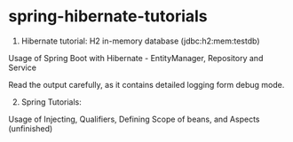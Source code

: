 # spring-hibernate-tutorials

1. Hibernate tutorial:
H2 in-memory database (jdbc:h2:mem:testdb)

Usage of Spring Boot with Hibernate - EntityManager, Repository and Service

Read the output carefully, as it contains detailed logging form debug mode.


2. Spring Tutorials:

Usage of Injecting, Qualifiers, Defining Scope of beans, and Aspects (unfinished)
